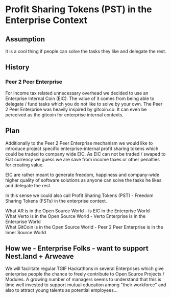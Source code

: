 # Profit Sharing Tokens (PST) in the Enterprise Context

## Assumption
It is a cool thing if people can solve the tasks they like and delegate the rest.

## History
### Peer 2 Peer Enterprise  
For income tax related unnecessary overhead we decided to use an Enterprise Internal Coin (EIC). The value of it comes from being able to delegate / fund tasks which you do not like to solve by your own. The Peer 2 Peer Enterprise was heavily inspired by gitcoin.co. It can even be perceived as the gitcoin for enterprise internal contexts.

## Plan
Additionally to the Peer 2 Peer Enterprise mechanism we would like to introduce project specific enterprise-internal profit sharing tokens which could be traded to 
company wide EIC. As EIC can not be traded / swaped to Fiat currency we guess we are save from income taxes or other penalties for creating value. 

EIC are rather meant to generate freedom, happiness and company-wide higher quality of software solutions as anyone can solve the tasks he likes and delegate the rest. 

In this sense we could also call Profit Sharing Tokens (PST) - Freedom Sharing Tokens (FSTs) in the enterprise context.

What AR is in the Open Source World - is EIC in the Enterprise World  
What Verto is in the Open Source World - Verto Enterprise is in the Enterprise World  
What GitCoin is in the Open Source World - Peer 2 Peer Enterprise is in the Inner Source World  


## How we - Enterprise Folks - want to support Nest.land + Arweave
We will facilitate regular TGIF Hackathons in several Enterprises which give enterprise people the chance to freely contribute to Open Source Projects / Modules.
A growing number of managers seems to understand that this is time well invested to support mutual education among "their workforce" and also to attract young talents as potential employees...

